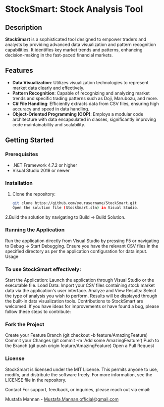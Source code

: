 # StockSmart: Stock Analysis Tool

## Description
**StockSmart** is a sophisticated tool designed to empower traders and analysts by providing advanced data visualization and pattern recognition capabilities. It identifies key market trends and patterns, enhancing decision-making in the fast-paced financial markets.

## Features
- **Data Visualization**: Utilizes visualization technologies to represent market data clearly and effectively.
- **Pattern Recognition**: Capable of recognizing and analyzing market trends and specific trading patterns such as Doji, Marubozu, and more.
- **C# File Handling**: Efficiently extracts data from CSV files, ensuring high accuracy and speed in data handling.
- **Object-Oriented Programming (OOP)**: Employs a modular code architecture with data encapsulated in classes, significantly improving code maintainability and scalability.

## Getting Started
### Prerequisites
- .NET Framework 4.7.2 or higher
- Visual Studio 2019 or newer

### Installation
1. Clone the repository:
   ```bash
   git clone https://github.com/yourusername/StockSmart.git
   Open the solution file (StockSmart.sln) in Visual Studio.
2.Build the solution by navigating to Build -> Build Solution.

### Running the Application
Run the application directly from Visual Studio by pressing F5 or navigating to Debug -> Start Debugging.
Ensure you have the relevant CSV files in the specified directory as per the application configuration for data input.
Usage

### To use StockSmart effectively:

Start the Application: Launch the application through Visual Studio or the executable file.
Load Data: Import your CSV files containing stock market data via the application's user interface.
Analyze and View Results: Select the type of analysis you wish to perform. Results will be displayed through the built-in data visualization tools.
Contributions to StockSmart are welcomed. If you have ideas for improvements or have found a bug, please follow these steps to contribute:

### Fork the Project
Create your Feature Branch (git checkout -b feature/AmazingFeature)
Commit your Changes (git commit -m 'Add some AmazingFeature')
Push to the Branch (git push origin feature/AmazingFeature)
Open a Pull Request

### License
StockSmart is licensed under the MIT License. This permits anyone to use, modify, and distribute the software freely. For more information, see the LICENSE file in the repository.

Contact
For support, feedback, or inquiries, please reach out via email:

Mustafa Mannan - Mustafa.Mannan.official@gmail.com
